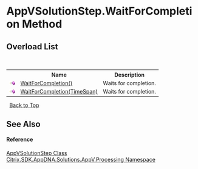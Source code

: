 # AppVSolutionStep.WaitForCompletion Method 
 


## Overload List
&nbsp;<table><tr><th></th><th>Name</th><th>Description</th></tr><tr><td>![Public method](media/pubmethod.gif "Public method")</td><td><a href="M_Citrix_SDK_AppDNA_Solutions_AppV_Processing_AppVSolutionStep_WaitForCompletion">WaitForCompletion()</a></td><td>
Waits for completion.</td></tr><tr><td>![Public method](media/pubmethod.gif "Public method")</td><td><a href="M_Citrix_SDK_AppDNA_Solutions_AppV_Processing_AppVSolutionStep_WaitForCompletion_1">WaitForCompletion(TimeSpan)</a></td><td>
Waits for completion.</td></tr></table>&nbsp;
<a href="#appvsolutionstep.waitforcompletion-method">Back to Top</a>

## See Also


#### Reference
<a href="T_Citrix_SDK_AppDNA_Solutions_AppV_Processing_AppVSolutionStep">AppVSolutionStep Class</a><br /><a href="N_Citrix_SDK_AppDNA_Solutions_AppV_Processing">Citrix.SDK.AppDNA.Solutions.AppV.Processing Namespace</a><br />